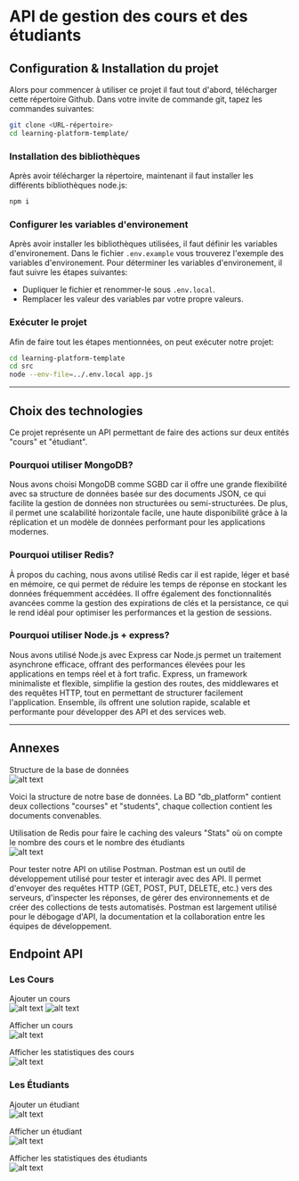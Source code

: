# API de gestion des cours et des étudiants

## Configuration & Installation du projet

Alors pour commencer à utiliser ce projet il faut tout d'abord, télécharger cette répertoire Github. Dans votre invite de commande git, tapez les commandes suivantes:

```bash
git clone <URL-répertoire>
cd learning-platform-template/
```

### Installation des bibliothèques

Après avoir télécharger la répertoire, maintenant il faut installer les différents bibliothèques node.js:

```bash
npm i
```

### Configurer les variables d'environement

Après avoir installer les bibliothèques utilisées, il faut définir les variables d'environement. Dans le fichier `.env.example` vous trouverez l'exemple des variables d'environement. Pour déterminer les variables d'environement, il faut suivre les étapes suivantes:

<ul>
    <li>Dupliquer le fichier et renommer-le sous <code>.env.local</code>.</li>
    <li>Remplacer les valeur des variables par votre propre valeurs.</li>
</ul>

### Exécuter le projet

Afin de faire tout les étapes mentionnées, on peut exécuter notre projet:

```bash
cd learning-platform-template
cd src
node --env-file=../.env.local app.js
```

---

## Choix des technologies

Ce projet représente un API permettant de faire des actions sur deux entités "cours" et "étudiant".

### Pourquoi utiliser MongoDB?

Nous avons choisi MongoDB comme SGBD car il offre une grande flexibilité avec sa structure de données basée sur des documents JSON, ce qui facilite la gestion de données non structurées ou semi-structurées. De plus, il permet une scalabilité horizontale facile, une haute disponibilité grâce à la réplication et un modèle de données performant pour les applications modernes.

### Pourquoi utiliser Redis?

À propos du caching, nous avons utilisé Redis car il est rapide, léger et basé en mémoire, ce qui permet de réduire les temps de réponse en stockant les données fréquemment accédées. Il offre également des fonctionnalités avancées comme la gestion des expirations de clés et la persistance, ce qui le rend idéal pour optimiser les performances et la gestion de sessions.

### Pourquoi utiliser Node.js + express?

Nous avons utilisé Node.js avec Express car Node.js permet un traitement asynchrone efficace, offrant des performances élevées pour les applications en temps réel et à fort trafic. Express, un framework minimaliste et flexible, simplifie la gestion des routes, des middlewares et des requêtes HTTP, tout en permettant de structurer facilement l'application. Ensemble, ils offrent une solution rapide, scalable et performante pour développer des API et des services web.

---

## Annexes

Structure de la base de données<br>
![alt text](screenshots/image.png)

Voici la structure de notre base de données. La BD "db_platform" contient deux collections "courses" et "students", chaque collection contient les documents convenables.

Utilisation de Redis pour faire le caching des valeurs "Stats" où on compte le nombre des cours et le nombre des étudiants<br>
![alt text](screenshots/image-1.png)

Pour tester notre API on utilise Postman.
Postman est un outil de développement utilisé pour tester et interagir avec des API. Il permet d'envoyer des requêtes HTTP (GET, POST, PUT, DELETE, etc.) vers des serveurs, d'inspecter les réponses, de gérer des environnements et de créer des collections de tests automatisés. Postman est largement utilisé pour le débogage d'API, la documentation et la collaboration entre les équipes de développement.

## Endpoint API

### Les Cours

Ajouter un cours<br>
![alt text](./screenshots/image-2.png)
![alt text](./screenshots/image-3.png)

Afficher un cours<br>
![alt text](./screenshots/image-4.png)

Afficher les statistiques des cours<br>
![alt text](./screenshots/image-5.png)

### Les Étudiants

Ajouter un étudiant<br>
![alt text](./screenshots/image-6.png)

Afficher un étudiant<br>
![alt text](./screenshots/image-7.png)

Afficher les statistiques des étudiants<br>
![alt text](./screenshots/image-8.png)
